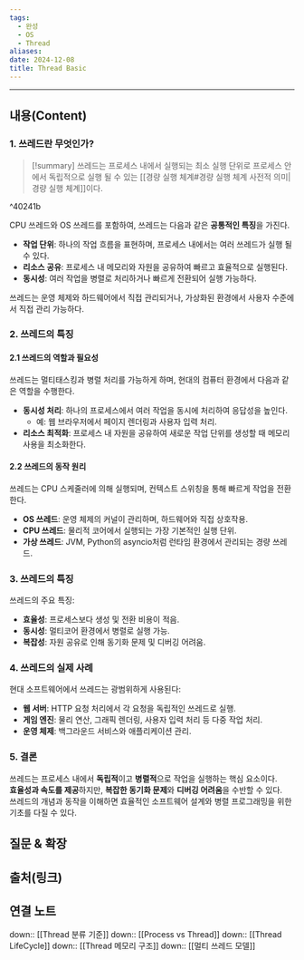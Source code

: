 ```yaml
---
tags:
  - 완성
  - OS
  - Thread
aliases: 
date: 2024-12-08
title: Thread Basic
---
```


----
## 내용(Content)

### 1. 쓰레드란 무엇인가?

>[!summary]
> 쓰레드는 프로세스 내에서 실행되는 최소 실행 단위로 프로세스 안에서 독립적으로 실행 될 수 있는 [[경량 실행 체계#경량 실행 체계 사전적 의미|경량 실행 체계]]이다.

^40241b

CPU 쓰레드와 OS 쓰레드를 포함하여, 쓰레드는 다음과 같은 **공통적인 특징**을 가진다.
- **작업 단위**: 하나의 작업 흐름을 표현하며, 프로세스 내에서는 여러 쓰레드가 실행 될 수 있다.
- **리소스 공유**: 프로세스 내 메모리와 자원을 공유하여 빠르고 효율적으로 실행된다.
- **동시성**: 여러 작업을 병렬로 처리하거나 빠르게 전환되어 실행 가능하다.

쓰레드는 운영 체제와 하드웨어에서 직접 관리되거나, 가상화된 환경에서 사용자 수준에서 직접 관리 가능하다.


### 2. 쓰레드의 특징

#### 2.1 쓰레드의 역할과 필요성

쓰레드는 멀티태스킹과 병렬 처리를 가능하게 하며, 현대의 컴퓨터 환경에서 다음과 같은 역할을 수행한다.
- **동시성 처리**: 하나의 프로세스에서 여러 작업을 동시에 처리하여 응답성을 높인다.
    - 예: 웹 브라우저에서 페이지 렌더링과 사용자 입력 처리.
- **리소스 최적화**: 프로세스 내 자원을 공유하여 새로운 작업 단위를 생성할 때 메모리 사용을 최소화한다.

#### 2.2 쓰레드의 동작 원리

쓰레드는 CPU 스케줄러에 의해 실행되며, 컨텍스트 스위칭을 통해 빠르게 작업을 전환한다.
- **OS 쓰레드**: 운영 체제의 커널이 관리하며, 하드웨어와 직접 상호작용.
- **CPU 쓰레드**: 물리적 코어에서 실행되는 가장 기본적인 실행 단위.
- **가상 쓰레드**: JVM, Python의 asyncio처럼 런타임 환경에서 관리되는 경량 쓰레드.

### 3. 쓰레드의 특징

쓰레드의 주요 특징:
- **효율성**: 프로세스보다 생성 및 전환 비용이 적음.
- **동시성**: 멀티코어 환경에서 병렬로 실행 가능.
- **복잡성**: 자원 공유로 인해 동기화 문제 및 디버깅 어려움.

### 4. 쓰레드의 실제 사례

현대 소프트웨어에서 쓰레드는 광범위하게 사용된다:
- **웹 서버**: HTTP 요청 처리에서 각 요청을 독립적인 쓰레드로 실행.
- **게임 엔진**: 물리 연산, 그래픽 렌더링, 사용자 입력 처리 등 다중 작업 처리.
- **운영 체제**: 백그라운드 서비스와 애플리케이션 관리.

### 5. 결론
쓰레드는 프로세스 내에서 **독립적**이고 **병렬적**으로 작업을 실행하는 핵심 요소이다.  
**효율성과 속도를 제공**하지만, **복잡한 동기화 문제**와 **디버깅 어려움**을 수반할 수 있다.  
쓰레드의 개념과 동작을 이해하면 효율적인 소프트웨어 설계와 병렬 프로그래밍을 위한 기초를 다질 수 있다.

## 질문 & 확장



## 출처(링크)


## 연결 노트

down:: [[Thread 분류 기준]]
down:: [[Process vs Thread]]
down:: [[Thread LifeCycle]]
down:: [[Thread 메모리 구조]]
down:: [[멀티 쓰레드 모델]]


